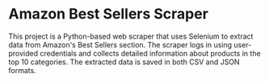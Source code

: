 # Amazon Best Sellers Scraper

This project is a Python-based web scraper that uses Selenium to extract data from Amazon's Best Sellers section. The scraper logs in using user-provided credentials and collects detailed information about products in the top 10 categories. The extracted data is saved in both CSV and JSON formats.
